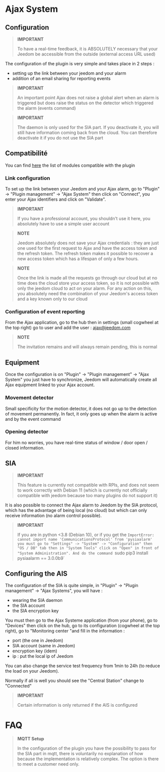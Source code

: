 # Ajax System

## Configuration

>**IMPORTANT**
>
>To have a real-time feedback, it is ABSOLUTELY necessary that your Jeedom be accessible from the outside (external access URL used)

The configuration of the plugin is very simple and takes place in 2 steps : 

- setting up the link between your jeedom and your alarm
- addition of an email sharing for reporting events  

>**IMPORTANT**
>
>An important point Ajax does not raise a global alert when an alarm is triggered but does raise the status on the detector which triggered the alarm (events command)

>**IMPORTANT**
>
>The daemon is only used for the SIA part. If you deactivate it, you will still have information coming back from the cloud. You can therefore deactivate it if you do not use the SIA part

## Compatibilité

You can find [here](https://compatibility.jeedom.com/index.php?v=d&p=home&plugin=ajaxSystem) the list of modules compatible with the plugin

### Link configuration 

To set up the link between your Jeedom and your Ajax alarm, go to "Plugin" -> "Plugin management" -> "Ajax System" then click on "Connect", you enter your Ajax identifiers and click on "Validate".

>**IMPORTANT**
>
>If you have a professional account, you shouldn't use it here, you absolutely have to use a simple user account

>**NOTE**
>
> Jeedom absolutely does not save your Ajax credentials : they are just one used for the first request to Ajax and have the access token and the refresh token. The refresh token makes it possible to recover a new access token which has a lifespan of only a few hours.

>**NOTE**
>
> Once the link is made all the requests go through our cloud but at no time does the cloud store your access token, so it is not possible with only the jeedom cloud to act on your alarm. For any action on this, you absolutely need the combination of your Jeedom's access token and a key known only to our cloud 

### Configuration of event reporting

From the Ajax application, go to the hub then in settings (small cogwheel at the top right) go to user and add the user : ajax@jeedom.com

>**NOTE**
>
>The invitation remains and will always remain pending, this is normal

## Equipment 

Once the configuration is on "Plugin" -> "Plugin management" -> "Ajax System" you just have to synchronize, Jeedom will automatically create all Ajax equipment linked to your Ajax account. 

### Movement detector

Small specificity for the motion detector, it does not go up to the detection of movement permanently. In fact, it only goes up when the alarm is active and by the event command

### Opening detector

For him no worries, you have real-time status of window / door open / closed information.

## SIA

>**IMPORTANT**
>
> This feature is currently not compatible with RPIs, and does not seem to work correctly with Debian 11 (which is currently not officially compatible with jeedom because too many plugins do not support it)

It is also possible to connect the Ajax alarm to Jeedom by the SIA protocol, which has the advantage of being local (no cloud) but which can only receive information (no alarm control possible).

>**IMPORTANT**
>
> If you are in python <3.8 (Debian 10), or if you get the `ImportError: cannot import name 'CommunicationsProtocol' from 'pysiaalarm' you must go to "Settings" -> "System" -> "Configuration" then "OS / DB" tab then in "System Tools" click on "Open" in front of "System Administration". And do the command `sudo pip3 install pysiaalarm == 3.0.0b9`

## Configuring the AIS

The configuration of the SIA is quite simple, in "Plugin" -> "Plugin management" -> "Ajax Systems", you will have : 
- wearing the SIA daemon
- the SIA account
- the SIA encryption key

You must then go to the Ajax Systeme application (from your phone), go to "Devices" then click on the hub, go to its configuration (cogwheel at the top right), go to "Monitoring center "and fill in the information : 

- port (the one in Jeedom)
- SIA account (same in Jeedom)
- encryption key (idem)
- ip : put the local ip of Jeedom

You can also change the service test frequency from 1min to 24h (to reduce the load on your Jeedom).

Normally if all is well you should see the "Central Station" change to "Connected"

>**IMPORTANT**
>
> Certain information is only returned if the AIS is configured

# FAQ

>**MQTT Setup**
>
>In the configuration of the plugin you have the possibility to pass for the SIA part in mqtt, there is voluntarily no explanation of how because the implementation is relatively complex. The option is there to meet a customer need only.
